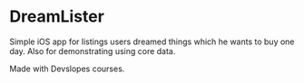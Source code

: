 #  DreamLister

Simple iOS app for listings users dreamed things which he wants to buy one day. Also for demonstrating using core data.

Made with Devslopes courses.
